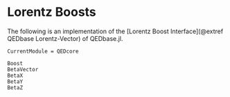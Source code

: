 # Lorentz Boosts

The following is an implementation of the [Lorentz Boost Interface](@extref QEDbase Lorentz-Vector) of QEDbase.jl.

```@meta
CurrentModule = QEDcore
```

```@docs
Boost
BetaVector
BetaX
BetaY
BetaZ
```
